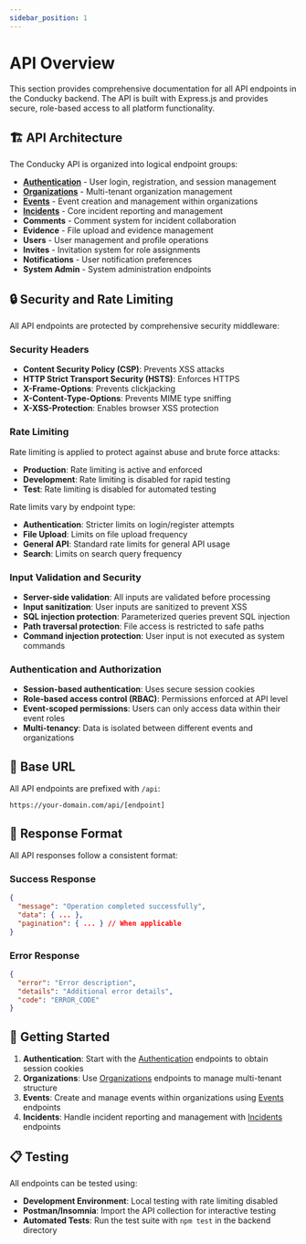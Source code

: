 ```yaml
---
sidebar_position: 1
---
```


# API Overview

This section provides comprehensive documentation for all API endpoints in the Conducky backend. The API is built with Express.js and provides secure, role-based access to all platform functionality.

## 🏗️ API Architecture

The Conducky API is organized into logical endpoint groups:

- **[Authentication](./authentication)** - User login, registration, and session management
- **[Organizations](./organizations)** - Multi-tenant organization management  
- **[Events](./events)** - Event creation and management within organizations
- **[Incidents](./incidents)** - Core incident reporting and management
- **Comments** - Comment system for incident collaboration
- **Evidence** - File upload and evidence management
- **Users** - User management and profile operations
- **Invites** - Invitation system for role assignments
- **Notifications** - User notification preferences
- **System Admin** - System administration endpoints

## 🔒 Security and Rate Limiting

All API endpoints are protected by comprehensive security middleware:

### Security Headers

- **Content Security Policy (CSP)**: Prevents XSS attacks
- **HTTP Strict Transport Security (HSTS)**: Enforces HTTPS
- **X-Frame-Options**: Prevents clickjacking
- **X-Content-Type-Options**: Prevents MIME type sniffing
- **X-XSS-Protection**: Enables browser XSS protection

### Rate Limiting

Rate limiting is applied to protect against abuse and brute force attacks:

- **Production**: Rate limiting is active and enforced
- **Development**: Rate limiting is disabled for rapid testing
- **Test**: Rate limiting is disabled for automated testing

Rate limits vary by endpoint type:

- **Authentication**: Stricter limits on login/register attempts
- **File Upload**: Limits on file upload frequency
- **General API**: Standard rate limits for general API usage
- **Search**: Limits on search query frequency

### Input Validation and Security

- **Server-side validation**: All inputs are validated before processing
- **Input sanitization**: User inputs are sanitized to prevent XSS
- **SQL injection protection**: Parameterized queries prevent SQL injection
- **Path traversal protection**: File access is restricted to safe paths
- **Command injection protection**: User input is not executed as system commands

### Authentication and Authorization

- **Session-based authentication**: Uses secure session cookies
- **Role-based access control (RBAC)**: Permissions enforced at API level
- **Event-scoped permissions**: Users can only access data within their event roles
- **Multi-tenancy**: Data is isolated between different events and organizations

## 📡 Base URL

All API endpoints are prefixed with `/api`:

```
https://your-domain.com/api/[endpoint]
```

## 🔄 Response Format

All API responses follow a consistent format:

### Success Response
```json
{
  "message": "Operation completed successfully",
  "data": { ... },
  "pagination": { ... } // When applicable
}
```

### Error Response
```json
{
  "error": "Error description",
  "details": "Additional error details",
  "code": "ERROR_CODE"
}
```

## 🚀 Getting Started

1. **Authentication**: Start with the [Authentication](./authentication) endpoints to obtain session cookies
2. **Organizations**: Use [Organizations](./organizations) endpoints to manage multi-tenant structure
3. **Events**: Create and manage events within organizations using [Events](./events) endpoints
4. **Incidents**: Handle incident reporting and management with [Incidents](./incidents) endpoints

## 📋 Testing

All endpoints can be tested using:
- **Development Environment**: Local testing with rate limiting disabled
- **Postman/Insomnia**: Import the API collection for interactive testing
- **Automated Tests**: Run the test suite with `npm test` in the backend directory 